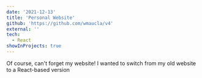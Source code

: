 ```yaml
---
date: '2021-12-13'
title: 'Personal Website'
github: 'https://github.com/wmaucla/v4'
external: ''
tech:
  - React
showInProjects: true
---
```


Of course, can't forget my website! I wanted to switch from my old website to a React-based version
